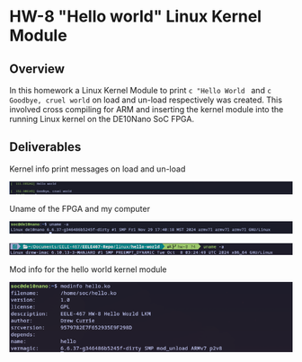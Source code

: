 # HW-8 "Hello world" Linux Kernel Module

## Overview
In this homework a Linux Kernel Module to print ```c "Hello World ``` and ```c Goodbye, cruel world``` on load and un-load respectively was created. This involved cross compiling for ARM and inserting the kernel module into the running Linux kernel on the DE10Nano SoC FPGA.

## Deliverables
Kernel info print messages on load and un-load
<p align="center">
<img src="./assets/HW-8/KernelPrintMessages.png">
</p>

Uname of the FPGA and my computer
<p align="center">
<img src="./assets/HW-8/uname-FPGA.png">
</p>

<p align="center">
<img src="./assets/HW-8/uname-iMac.png">
</p>


Mod info for the hello world kernel module
<p align="center">
<img src="./assets/HW-8/Modinfo-FPGA.png">
</p>
